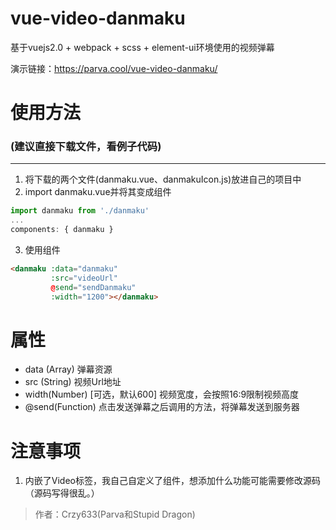 # vue-video-danmaku

基于vuejs2.0 + webpack + scss + element-ui环境使用的视频弹幕



演示链接：https://parva.cool/vue-video-danmaku/



# 使用方法

### (建议直接下载文件，看例子代码)

----

1. 将下载的两个文件(danmaku.vue、danmakuIcon.js)放进自己的项目中
2. import danmaku.vue并将其变成组件

```js
import danmaku from './danmaku'
...
components: { danmaku }
```

3. 使用组件

```html
<danmaku :data="danmaku"
         :src="videoUrl"
         @send="sendDanmaku"
         :width="1200"></danmaku>
```







# 属性

* data  (Array)			 弹幕资源
* src (String)				视频Url地址
* width(Number)		 [可选，默认600] 视频宽度，会按照16:9限制视频高度
* @send(Function)	  点击发送弹幕之后调用的方法，将弹幕发送到服务器







# 注意事项

1. 内嵌了Video标签，我自己自定义了组件，想添加什么功能可能需要修改源码（源码写得很乱。）







> 作者：Crzy633(Parva和Stupid Dragon)

